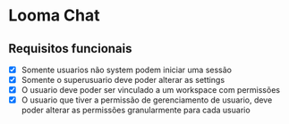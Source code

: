 # Looma Chat

## Requisitos funcionais

- [x] Somente usuarios não system podem iniciar uma sessão
- [x] Somente o superusuario deve poder alterar as settings
- [x] O usuario deve poder ser vinculado a um workspace com permissões
- [x] O usuario que tiver a permissão de gerenciamento de usuario, deve poder alterar as permissões granularmente para cada usuario
